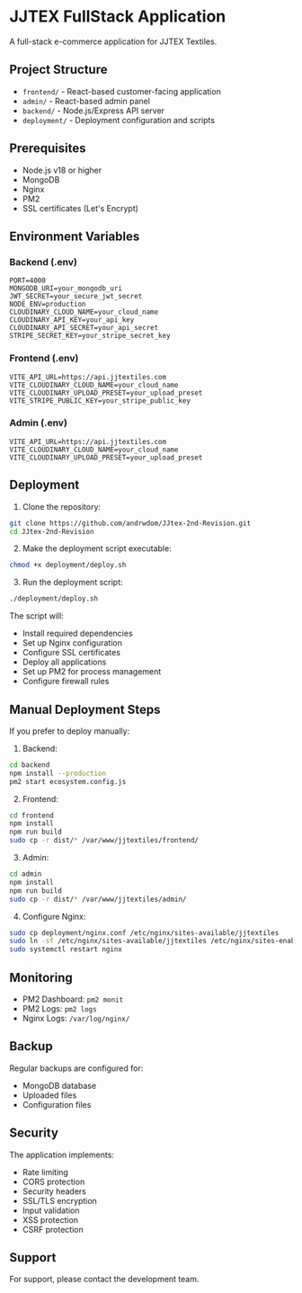 # JJTEX FullStack Application

A full-stack e-commerce application for JJTEX Textiles.

## Project Structure

- `frontend/` - React-based customer-facing application
- `admin/` - React-based admin panel
- `backend/` - Node.js/Express API server
- `deployment/` - Deployment configuration and scripts

## Prerequisites

- Node.js v18 or higher
- MongoDB
- Nginx
- PM2
- SSL certificates (Let's Encrypt)

## Environment Variables

### Backend (.env)
```
PORT=4000
MONGODB_URI=your_mongodb_uri
JWT_SECRET=your_secure_jwt_secret
NODE_ENV=production
CLOUDINARY_CLOUD_NAME=your_cloud_name
CLOUDINARY_API_KEY=your_api_key
CLOUDINARY_API_SECRET=your_api_secret
STRIPE_SECRET_KEY=your_stripe_secret_key
```

### Frontend (.env)
```
VITE_API_URL=https://api.jjtextiles.com
VITE_CLOUDINARY_CLOUD_NAME=your_cloud_name
VITE_CLOUDINARY_UPLOAD_PRESET=your_upload_preset
VITE_STRIPE_PUBLIC_KEY=your_stripe_public_key
```

### Admin (.env)
```
VITE_API_URL=https://api.jjtextiles.com
VITE_CLOUDINARY_CLOUD_NAME=your_cloud_name
VITE_CLOUDINARY_UPLOAD_PRESET=your_upload_preset
```

## Deployment

1. Clone the repository:
```bash
git clone https://github.com/andrwdom/JJtex-2nd-Revision.git
cd JJtex-2nd-Revision
```

2. Make the deployment script executable:
```bash
chmod +x deployment/deploy.sh
```

3. Run the deployment script:
```bash
./deployment/deploy.sh
```

The script will:
- Install required dependencies
- Set up Nginx configuration
- Configure SSL certificates
- Deploy all applications
- Set up PM2 for process management
- Configure firewall rules

## Manual Deployment Steps

If you prefer to deploy manually:

1. Backend:
```bash
cd backend
npm install --production
pm2 start ecosystem.config.js
```

2. Frontend:
```bash
cd frontend
npm install
npm run build
sudo cp -r dist/* /var/www/jjtextiles/frontend/
```

3. Admin:
```bash
cd admin
npm install
npm run build
sudo cp -r dist/* /var/www/jjtextiles/admin/
```

4. Configure Nginx:
```bash
sudo cp deployment/nginx.conf /etc/nginx/sites-available/jjtextiles
sudo ln -sf /etc/nginx/sites-available/jjtextiles /etc/nginx/sites-enabled/
sudo systemctl restart nginx
```

## Monitoring

- PM2 Dashboard: `pm2 monit`
- PM2 Logs: `pm2 logs`
- Nginx Logs: `/var/log/nginx/`

## Backup

Regular backups are configured for:
- MongoDB database
- Uploaded files
- Configuration files

## Security

The application implements:
- Rate limiting
- CORS protection
- Security headers
- SSL/TLS encryption
- Input validation
- XSS protection
- CSRF protection

## Support

For support, please contact the development team. 